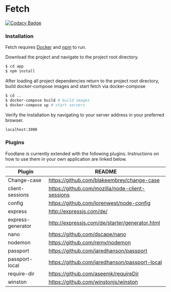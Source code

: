 # Fetch

[![Codacy Badge](https://api.codacy.com/project/badge/Grade/ab011d6fa45948589ff8b2775b5c265a)](https://www.codacy.com/app/Boxie/foodlane?utm_source=github.com&amp;utm_medium=referral&amp;utm_content=Boxie/foodlane&amp;utm_campaign=Badge_Grade)

### Installation

Fetch requires [Docker](https://www.docker.com/) and [npm](https://www.npmjs.com/) to run.

Download the project and navigate to the project root directory.

```sh
$ cd app
$ npm install
```

After loading all project dependencies return to the project root directory, build docker-compose images and start fetch via docker-compose

```sh
$ cd ..
$ docker-compose build # build images
$ docker-compose up # start servers
```

Verify the installation by navigating to your server address in your preferred browser.

```sh
localhost:3000
```
### Plugins

Foodlane is currently extended with the following plugins. Instructions on how to use them in your own application are linked below.

| Plugin | README |
| ------ | ------ |
| Change-case | https://github.com/blakeembrey/change-case |
| client-sessions | https://github.com/mozilla/node-client-sessions |
| config | https://github.com/lorenwest/node-config |
| express | http://expressjs.com/de/ |
| express-generator | http://expressjs.com/de/starter/generator.html |
| nano | https://github.com/dscape/nano |
| nodemon | https://github.com/remy/nodemon |
| passport | https://github.com/jaredhanson/passport |
| passport-local | https://github.com/jaredhanson/passport-local |
| require-dir | https://github.com/aseemk/requireDir |
| winston | https://github.com/winstonjs/winston |